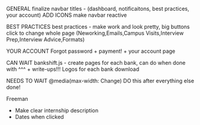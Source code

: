 GENERAL
finalize navbar titles - (dashboard, notificaitons, best practices, your account)
ADD ICONS
make navbar reactive


BEST PRACTICES
best practices - make work and look pretty, big buttons click to change whole page
(Neworking,Emails,Campus Visits,Interview Prep,Interview Advice,Formats)


YOUR ACCOUNT
Forgot password + payment! + your account page





CAN WAIT
bankshift.js - create pages for each bank, can do when done with ^^^ + write-ups!!!
Logos for each bank download

NEEDS TO WAIT
@media(max-width: Change)
DO this after everything else done!




Freeman
- Make clear internship description
- Dates when clicked